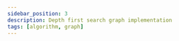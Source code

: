 ```yaml
---
sidebar_position: 3
description: Depth first search graph implementation
tags: [algorithm, graph]
---
```

